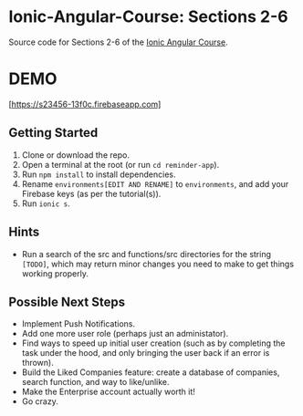 # Ionic-Angular-Course: Sections 2-6
Source code for Sections 2-6 of the [Ionic Angular Course](https://github.com/didaktio/Ionic-Angular-Course).

# DEMO
[https://s23456-13f0c.firebaseapp.com]

## Getting Started
1) Clone or download the repo.
2) Open a terminal at the root (or run `cd reminder-app`).
3) Run `npm install` to install dependencies.
4) Rename `environments[EDIT AND RENAME]` to `environments`, and add your Firebase keys (as per the tutorial(s)).
5) Run `ionic s`.

## Hints
* Run a search of the src and functions/src directories for the string `[TODO]`, which may return minor changes you need to make to get things working properly.

## Possible Next Steps
* Implement Push Notifications.
* Add one more user role (perhaps just an administator).
* Find ways to speed up initial user creation (such as by completing the task under the hood, and only bringing the user back if an error is thrown).
* Build the Liked Companies feature: create a database of companies, search function, and way to like/unlike.
* Make the Enterprise account actually worth it!
* Go crazy.
